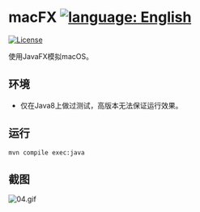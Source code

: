 # macFX [![language: English](https://img.shields.io/badge/-English-blue?style=social&logo=markdown)](README_en.md)

[![License](https://img.shields.io/github/license/Mr-Po/mac-fx?color=blue)](LICENSE)

使用JavaFX模拟macOS。

## 环境
* 仅在Java8上做过测试，高版本无法保证运行效果。

## 运行

```
mvn compile exec:java
```

## 截图
![04.gif](https://s2.loli.net/2022/11/30/LsKuykjUoWJb2dH.gif)